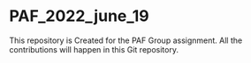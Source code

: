# PAF_2022_june_19
This repository is Created for the PAF Group assignment. All the contributions will happen in this Git repository.
